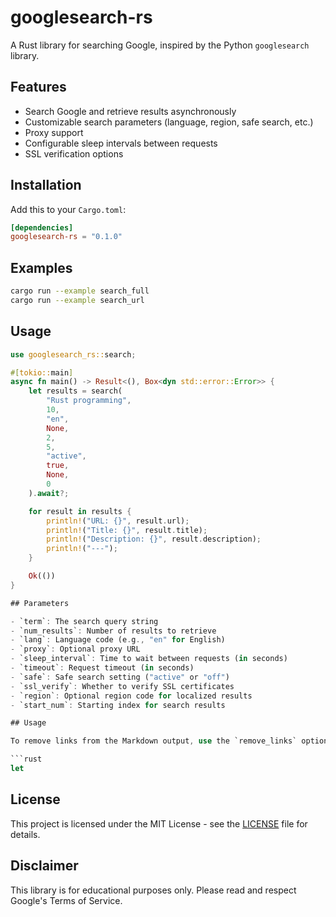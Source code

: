 # googlesearch-rs

A Rust library for searching Google, inspired by the Python `googlesearch` library.

## Features

- Search Google and retrieve results asynchronously
- Customizable search parameters (language, region, safe search, etc.)
- Proxy support
- Configurable sleep intervals between requests
- SSL verification options

## Installation

Add this to your `Cargo.toml`:

```toml
[dependencies]
googlesearch-rs = "0.1.0"
```
## Examples 

```bash
cargo run --example search_full
cargo run --example search_url
```

## Usage

```rust
use googlesearch_rs::search;

#[tokio::main]
async fn main() -> Result<(), Box<dyn std::error::Error>> {
    let results = search(
        "Rust programming",
        10,
        "en",
        None,
        2,
        5,
        "active",
        true,
        None,
        0
    ).await?;

    for result in results {
        println!("URL: {}", result.url);
        println!("Title: {}", result.title);
        println!("Description: {}", result.description);
        println!("---");
    }

    Ok(())
}

## Parameters

- `term`: The search query string
- `num_results`: Number of results to retrieve
- `lang`: Language code (e.g., "en" for English)
- `proxy`: Optional proxy URL
- `sleep_interval`: Time to wait between requests (in seconds)
- `timeout`: Request timeout (in seconds)
- `safe`: Safe search setting ("active" or "off")
- `ssl_verify`: Whether to verify SSL certificates
- `region`: Optional region code for localized results
- `start_num`: Starting index for search results

## Usage

To remove links from the Markdown output, use the `remove_links` option:

```rust
let
```

## License

This project is licensed under the MIT License - see the [LICENSE](LICENSE) file for details.

## Disclaimer

This library is for educational purposes only. Please read and respect Google's Terms of Service.
